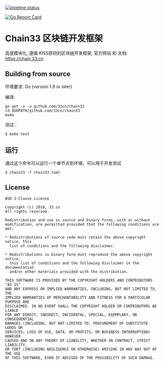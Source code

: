 [![pipeline status](https://api.travis-ci.org/33cn/chain33.svg?branch=master)](https://travis-ci.org/33cn/chain33/)

[![Go Report Card](https://goreportcard.com/badge/github.com/33cn/chain33)](https://goreportcard.com/report/github.com/33cn/chain33)

# Chain33 区块链开发框架

高度模块化, 遵循 KISS原则的区块链开发框架, 官方网站 和 文档: https://chain.33.cn

## Building from source

环境要求: Go (version 1.9 or later)

编译:

```shell
go get -v -u github.com/33cn/chain33
cd $GOPATH/github.com/33cn/chain33
make
```

测试：

```shell
$ make test
```

## 运行

通过这个命令可以运行一个单节点到环境，可以用于开发测试

```shell
$ chain33 -f chain33.toml
```

## License

```
BSD 2-Clause License

Copyright (c) 2018, 33.cn
All rights reserved.

Redistribution and use in source and binary forms, with or without
modification, are permitted provided that the following conditions are met:

* Redistributions of source code must retain the above copyright notice, this
  list of conditions and the following disclaimer.

* Redistributions in binary form must reproduce the above copyright notice,
  this list of conditions and the following disclaimer in the documentation
  and/or other materials provided with the distribution.

THIS SOFTWARE IS PROVIDED BY THE COPYRIGHT HOLDERS AND CONTRIBUTORS "AS IS"
AND ANY EXPRESS OR IMPLIED WARRANTIES, INCLUDING, BUT NOT LIMITED TO, THE
IMPLIED WARRANTIES OF MERCHANTABILITY AND FITNESS FOR A PARTICULAR PURPOSE ARE
DISCLAIMED. IN NO EVENT SHALL THE COPYRIGHT HOLDER OR CONTRIBUTORS BE LIABLE
FOR ANY DIRECT, INDIRECT, INCIDENTAL, SPECIAL, EXEMPLARY, OR CONSEQUENTIAL
DAMAGES (INCLUDING, BUT NOT LIMITED TO, PROCUREMENT OF SUBSTITUTE GOODS OR
SERVICES; LOSS OF USE, DATA, OR PROFITS; OR BUSINESS INTERRUPTION) HOWEVER
CAUSED AND ON ANY THEORY OF LIABILITY, WHETHER IN CONTRACT, STRICT LIABILITY,
OR TORT (INCLUDING NEGLIGENCE OR OTHERWISE) ARISING IN ANY WAY OUT OF THE USE
OF THIS SOFTWARE, EVEN IF ADVISED OF THE POSSIBILITY OF SUCH DAMAGE.
```